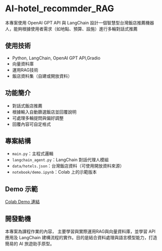 # AI-hotel_recommder_RAG

本專案使用 OpenAI GPT API 與 LangChain 設計一個智慧型台灣飯店推薦機器人，能夠根據使用者需求（如地點、預算、設施）進行多輪對話式推薦

## 使用技術

- Python, LangChain, OpenAI GPT API,Gradio
- 向量資料庫
- 運用RAG技術
- 飯店資料集（自建或開放資料）

## 功能簡介

- 對話式飯店推薦
- 根據輸入自動篩選飯店並回覆說明
- 可處理多輪提問與偏好調整
- 回覆內容可自定格式

##  專案結構

- `main.py`：主程式邏輯
- `langchain_agent.py`：LangChain 對話代理人模組
- `data/hotels.json`：台灣飯店資料（可使用開放資料來源）
- `notebook/demo.ipynb`：Colab 上的示範版本

##  Demo 示範

[Colab Demo 連結](https://colab.research.google.com/drive/1W292XGzMidcxxJTEYkaGmDhtkiRqNmM8?usp=sharing)

##  開發動機

本專案為課程作業的內容， 主要學習與實際運用RAG與向量資料庫，並學習 API 應用及 LangChain 建構流程的實作。目的是結合資料處理與語言模型能力，打造簡易的 AI 旅遊助手原型。
